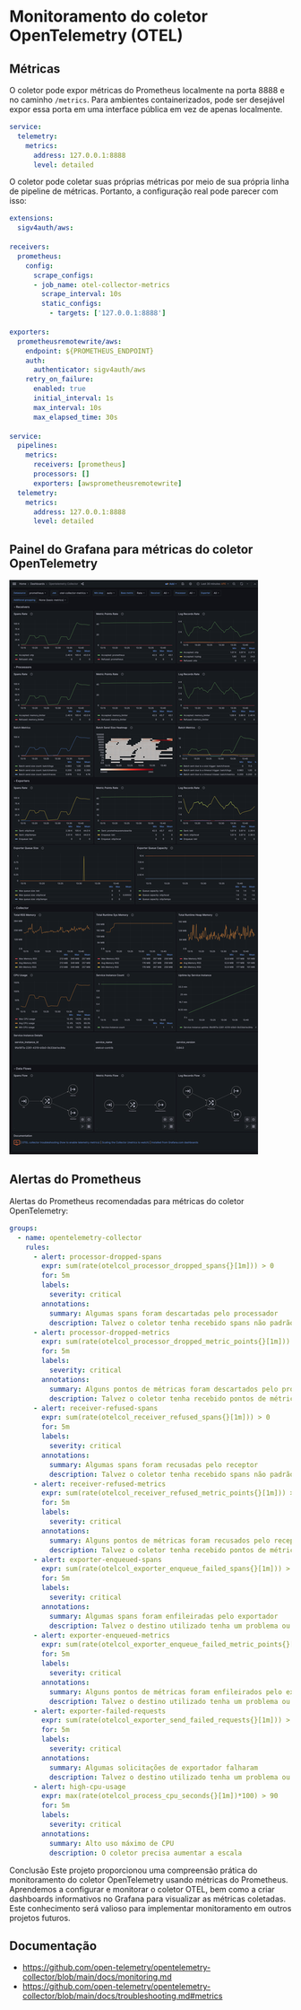 # Monitoramento do coletor OpenTelemetry (OTEL)

## Métricas

O coletor pode expor métricas do Prometheus localmente na porta 8888 e no caminho `/metrics`. Para ambientes containerizados, pode ser desejável expor essa porta em uma interface pública em vez de apenas localmente.

```yaml
service:
  telemetry:
    metrics:
      address: 127.0.0.1:8888
      level: detailed   
```

O coletor pode coletar suas próprias métricas por meio de sua própria linha de pipeline de métricas. Portanto, a configuração real pode parecer com isso:

```yaml
extensions:
  sigv4auth/aws:

receivers:
  prometheus:
    config:
      scrape_configs:
      - job_name: otel-collector-metrics
        scrape_interval: 10s
        static_configs:
          - targets: ['127.0.0.1:8888']

exporters:
  prometheusremotewrite/aws:
    endpoint: ${PROMETHEUS_ENDPOINT}
    auth:
      authenticator: sigv4auth/aws
    retry_on_failure:
      enabled: true
      initial_interval: 1s
      max_interval: 10s
      max_elapsed_time: 30s

service:
  pipelines:
    metrics:
      receivers: [prometheus]
      processors: []
      exporters: [awsprometheusremotewrite]
  telemetry:
    metrics:
      address: 127.0.0.1:8888
      level: detailed
```

## Painel do Grafana para métricas do coletor OpenTelemetry

[![Painel do coletor OpenTelemetry](dashboard/opentelemetry-collector-dashboard.png)](https://github.com/monitoringartist/opentelemetry-collector-monitoring/tree/main/dashboard)

## Alertas do Prometheus

Alertas do Prometheus recomendadas para métricas do coletor OpenTelemetry:

```yaml
groups:
  - name: opentelemetry-collector
    rules:
      - alert: processor-dropped-spans
        expr: sum(rate(otelcol_processor_dropped_spans{}[1m])) > 0
        for: 5m
        labels:
          severity: critical
        annotations:
          summary: Algumas spans foram descartadas pelo processador
          description: Talvez o coletor tenha recebido spans não padrão ou tenha atingido alguns limites
      - alert: processor-dropped-metrics
        expr: sum(rate(otelcol_processor_dropped_metric_points{}[1m])) > 0
        for: 5m
        labels:
          severity: critical
        annotations:
          summary: Alguns pontos de métricas foram descartados pelo processador
          description: Talvez o coletor tenha recebido pontos de métricas não padrão ou tenha atingido alguns limites
      - alert: receiver-refused-spans
        expr: sum(rate(otelcol_receiver_refused_spans{}[1m])) > 0
        for: 5m
        labels:
          severity: critical
        annotations:
          summary: Algumas spans foram recusadas pelo receptor
          description: Talvez o coletor tenha recebido spans não padrão ou tenha atingido alguns limites
      - alert: receiver-refused-metrics
        expr: sum(rate(otelcol_receiver_refused_metric_points{}[1m])) > 0
        for: 5m
        labels:
          severity: critical
        annotations:
          summary: Alguns pontos de métricas foram recusados pelo receptor
          description: Talvez o coletor tenha recebido pontos de métricas não padrão ou tenha atingido alguns limites
      - alert: exporter-enqueued-spans
        expr: sum(rate(otelcol_exporter_enqueue_failed_spans{}[1m])) > 0
        for: 5m
        labels:
          severity: critical
        annotations:
          summary: Algumas spans foram enfileiradas pelo exportador
          description: Talvez o destino utilizado tenha um problema ou o payload utilizado não esteja correto
      - alert: exporter-enqueued-metrics
        expr: sum(rate(otelcol_exporter_enqueue_failed_metric_points{}[1m])) > 0
        for: 5m
        labels:
          severity: critical
        annotations:
          summary: Alguns pontos de métricas foram enfileirados pelo exportador
          description: Talvez o destino utilizado tenha um problema ou o payload utilizado não esteja correto
      - alert: exporter-failed-requests
        expr: sum(rate(otelcol_exporter_send_failed_requests{}[1m])) > 0
        for: 5m
        labels:
          severity: critical
        annotations:
          summary: Algumas solicitações de exportador falharam
          description: Talvez o destino utilizado tenha um problema ou o payload utilizado não esteja correto
      - alert: high-cpu-usage
        expr: max(rate(otelcol_process_cpu_seconds{}[1m])*100) > 90
        for: 5m
        labels:
          severity: critical
        annotations:
          summary: Alto uso máximo de CPU
          description: O coletor precisa aumentar a escala
```


Conclusão
Este projeto proporcionou uma compreensão prática do monitoramento do coletor OpenTelemetry usando métricas do Prometheus. Aprendemos a configurar e monitorar o coletor OTEL, bem como a criar dashboards informativos no Grafana para visualizar as métricas coletadas. Este conhecimento será valioso para implementar monitoramento em outros projetos futuros.

## Documentação

- https://github.com/open-telemetry/opentelemetry-collector/blob/main/docs/monitoring.md
- https://github.com/open-telemetry/opentelemetry-collector/blob/main/docs/troubleshooting.md#metrics